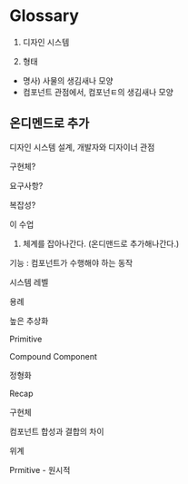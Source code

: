 # Glossary

1. 디자인 시스템

2. 형태
- 명사) 사물의 생김새나 모양
- 컴포넌트 관점에서, 컴포넌ㅌ의 생김새나 모양
## 온디멘드로 추가

디자인 시스템 설계, 개발자와 디자이너 관점

구현체?

요구사항?

복잡성?

이 수업
1. 체계를 잡아나간다. (온디맨드로 추가해나간다.)

기능 : 컴포넌트가 수행해야 하는 동작

시스템 레벨

용례

높은 추상화

Primitive

Compound Component

정형화

Recap

구현체

컴포넌트 합성과 결합의 차이

위계

Prmitive
    - 원시적
